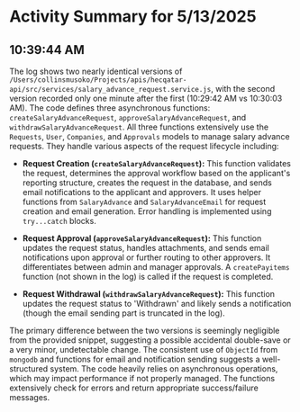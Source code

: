 # Activity Summary for 5/13/2025

## 10:39:44 AM
The log shows two nearly identical versions of `/Users/collinsmusoko/Projects/apis/hecqatar-api/src/services/salary_advance_request.service.js`,  with the second version recorded only one minute after the first (10:29:42 AM vs 10:30:03 AM).  The code defines three asynchronous functions: `createSalaryAdvanceRequest`, `approveSalaryAdvanceRequest`, and `withdrawSalaryAdvanceRequest`.  All three functions extensively use the `Requests`, `User`, `Companies`, and `Approvals` models to manage salary advance requests.  They handle various aspects of the request lifecycle including:

* **Request Creation (`createSalaryAdvanceRequest`):** This function validates the request, determines the approval workflow based on the applicant's reporting structure, creates the request in the database, and sends email notifications to the applicant and approvers.  It uses helper functions from `SalaryAdvance` and `SalaryAdvanceEmail` for request creation and email generation. Error handling is implemented using `try...catch` blocks.

* **Request Approval (`approveSalaryAdvanceRequest`):** This function updates the request status, handles attachments, and sends email notifications upon approval or further routing to other approvers. It differentiates between admin and manager approvals.  A `createPayitems` function (not shown in the log) is called if the request is completed.

* **Request Withdrawal (`withdrawSalaryAdvanceRequest`):** This function updates the request status to 'Withdrawn' and likely sends a notification (though the email sending part is truncated in the log).

The primary difference between the two versions is seemingly negligible from the provided snippet, suggesting a possible accidental double-save or a very minor, undetectable change. The consistent use of `ObjectId` from `mongodb` and functions for email and notification sending suggests a well-structured system. The code heavily relies on asynchronous operations, which may impact performance if not properly managed.  The functions extensively check for errors and return appropriate success/failure messages.
